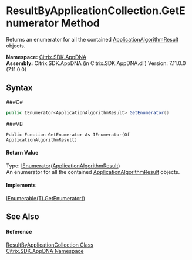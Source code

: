 # ResultByApplicationCollection.GetEnumerator Method 
 

Returns an enumerator for all the contained <a href="T_Citrix_SDK_AppDNA_ApplicationAlgorithmResult">ApplicationAlgorithmResult</a> objects.

**Namespace:**&nbsp;<a href="N_Citrix_SDK_AppDNA">Citrix.SDK.AppDNA</a><br />**Assembly:**&nbsp;Citrix.SDK.AppDNA (in Citrix.SDK.AppDNA.dll) Version: 7.11.0.0 (7.11.0.0)

## Syntax

###C#
```csharp
public IEnumerator<ApplicationAlgorithmResult> GetEnumerator()
```

###VB
```vbnet
Public Function GetEnumerator As IEnumerator(Of ApplicationAlgorithmResult)
```


#### Return Value
Type: <a href="http://msdn2.microsoft.com/en-us/library/78dfe2yb" target="_blank">IEnumerator</a>(<a href="T_Citrix_SDK_AppDNA_ApplicationAlgorithmResult">ApplicationAlgorithmResult</a>)<br />An enumerator for all the contained <a href="T_Citrix_SDK_AppDNA_ApplicationAlgorithmResult">ApplicationAlgorithmResult</a> objects.

#### Implements
<a href="http://msdn2.microsoft.com/en-us/library/s793z9y2" target="_blank">IEnumerable(T).GetEnumerator()</a><br />

## See Also


#### Reference
<a href="T_Citrix_SDK_AppDNA_ResultByApplicationCollection">ResultByApplicationCollection Class</a><br /><a href="N_Citrix_SDK_AppDNA">Citrix.SDK.AppDNA Namespace</a><br />